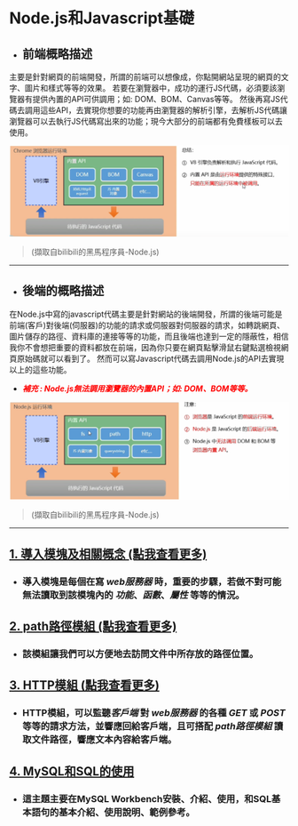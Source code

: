 # Node.js和Javascript基礎
* ## 前端概略描述
主要是針對網頁的前端開發，所謂的前端可以想像成，你點開網站呈現的網頁的文字、圖片和樣式等等的效果。
若要在瀏覽器中，成功的運行JS代碼，必須要該瀏覽器有提供內置的API可供調用；如: DOM、BOM、Canvas等等。
然後再寫JS代碼去調用這些API，去實現你想要的功能再由瀏覽器的解析引擎，去解析JS代碼讓瀏覽器可以去執行JS代碼寫出來的功能；現今大部分的前端都有免費樣板可以去使用。

![範例圖片](範例圖片/圖1.PNG) 
>(擷取自bilibili的黑馬程序員-Node.js)

---

* ## 後端的概略描述

在Node.js中寫的javascript代碼主要是針對網站的後端開發，所謂的後端可能是前端(客戶)對後端(伺服器)的功能的請求或伺服器對伺服器的請求，如轉跳網頁、圖片儲存的路徑、資料庫的連接等等的功能，而且後端也達到一定的隱蔽性，相信我你不會想把重要的資料都放在前端，因為你只要在網頁點擊滑鼠右鍵點選檢視網頁原始碼就可以看到了。
然而可以寫Javascript代碼去調用Node.js的API去實現以上的這些功能。

* <font color=#FF0000>___補充 : Node.js無法調用瀏覽器的內置API；如: DOM、BOM等等。___</font>

![範例圖片](範例圖片/圖2.PNG)

> (擷取自bilibili的黑馬程序員-Node.js)

---

## [1. 導入模塊及相關概念 (點我查看更多)](./導入模塊及相關概念.md)
* ### 導入模塊是每個在寫 *web服務器* 時，重要的步驟，若做不對可能無法讀取到該模塊內的 *功能*、*函數*、*屬性* 等等的情況。

## [2. path路徑模組 (點我查看更多)](./path路徑模組.md)
* ### 該模組讓我們可以方便地去訪問文件中所存放的路徑位置。

## [3. HTTP模組 (點我查看更多)](./http模組.md)
* ### HTTP模組，可以監聽*客戶端* 對 *web服務器* 的各種 *GET* 或 *POST* 等等的請求方法，並響應回給客戶端，且可搭配 *path路徑模組* 讀取文件路徑，響應文本內容給客戶端。

## [4. MySQL和SQL的使用](./MySQ%20%26%20SQL/README.md)
* ### 這主題主要在MySQL Workbench安裝、介紹、使用，和SQL基本語句的基本介紹、使用說明、範例參考。